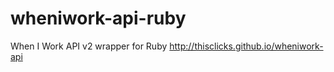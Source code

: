 wheniwork-api-ruby
==================

When I Work API v2 wrapper for Ruby http://thisclicks.github.io/wheniwork-api
